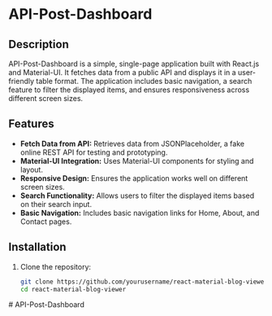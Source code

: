 # API-Post-Dashboard

## Description

API-Post-Dashboard is a simple, single-page application built with React.js and Material-UI. It fetches data from a public API and displays it in a user-friendly table format. The application includes basic navigation, a search feature to filter the displayed items, and ensures responsiveness across different screen sizes.

## Features

- **Fetch Data from API:** Retrieves data from JSONPlaceholder, a fake online REST API for testing and prototyping.
- **Material-UI Integration:** Uses Material-UI components for styling and layout.
- **Responsive Design:** Ensures the application works well on different screen sizes.
- **Search Functionality:** Allows users to filter the displayed items based on their search input.
- **Basic Navigation:** Includes basic navigation links for Home, About, and Contact pages.

## Installation

1. Clone the repository:
   ```bash
   git clone https://github.com/yourusername/react-material-blog-viewer.git
   cd react-material-blog-viewer
#   A P I - P o s t - D a s h b o a r d  
 